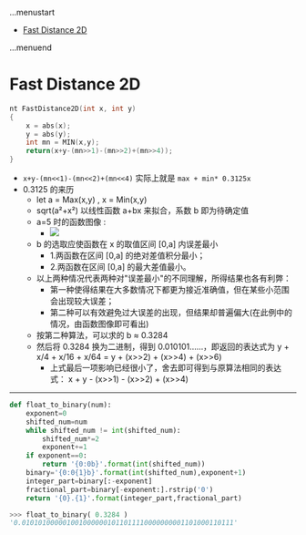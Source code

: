 ...menustart

- [Fast Distance 2D](#249f1d24d934aa496a04f61d7ec26566)

...menuend


<h2 id="249f1d24d934aa496a04f61d7ec26566"></h2>


# Fast Distance 2D


```c
nt FastDistance2D(int x, int y)
{
    x = abs(x);
    y = abs(y);
    int mn = MIN(x,y);
    return(x+y-(mn>>1)-(mn>>2)+(mn>>4));
}
```


- `x+y-(mn<<1)-(mn<<2)+(mn<<4)` 实际上就是 `max + min* 0.3125x` 
- 0.3125 的来历
    - let a = Max(x,y) ,  x = Min(x,y)
    - sqrt(a²+x²) 以线性函数 a+bx 来拟合，系数 b 即为待确定值 
    - a=5 时的函数图像 :
        - ![](../imgs/algorithm_fastdistance2d_func_a5x.png)
    - b 的选取应使函数在 x 的取值区间 [0,a] 内误差最小
        - 1.两函数在区间 [0,a] 的绝对差值积分最小；
        - 2.两函数在区间 [0,a] 的最大差值最小。
    - 以上两种情况代表两种对"误差最小"的不同理解，所得结果也各有利弊：
        - 第一种使得结果在大多数情况下都更为接近准确值，但在某些小范围会出现较大误差；
        - 第二种可以有效避免过大误差的出现，但结果却普遍偏大(在此例中的情况，由函数图像即可看出)
    - 按第二种算法，可以求的 b ≈  0.3284
    - 然后将 0.3284 换为二进制，得到 0.010101……，即返回的表达式为 y + x/4 + x/16 + x/64 = y + (x>>2) + (x>>4) + (x>>6) 
        - 上式最后一项影响已经很小了，舍去即可得到与原算法相同的表达式： x + y - (x>>1) - (x>>2) + (x>>4)


---

```python
def float_to_binary(num):
    exponent=0
    shifted_num=num
    while shifted_num != int(shifted_num):        
        shifted_num*=2
        exponent+=1
    if exponent==0:
        return '{0:0b}'.format(int(shifted_num))
    binary='{0:0{1}b}'.format(int(shifted_num),exponent+1)
    integer_part=binary[:-exponent]
    fractional_part=binary[-exponent:].rstrip('0')
    return '{0}.{1}'.format(integer_part,fractional_part)
```

```python
>>> float_to_binary( 0.3284 )
'0.0101010000010010000001011011110000000001101000110111'
```
